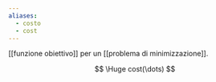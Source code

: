```yaml
---
aliases:
  - costo
  - cost
---
```



[[funzione obiettivo]] per un [[problema di minimizzazione]].

$$
\Huge
cost(\dots)
$$